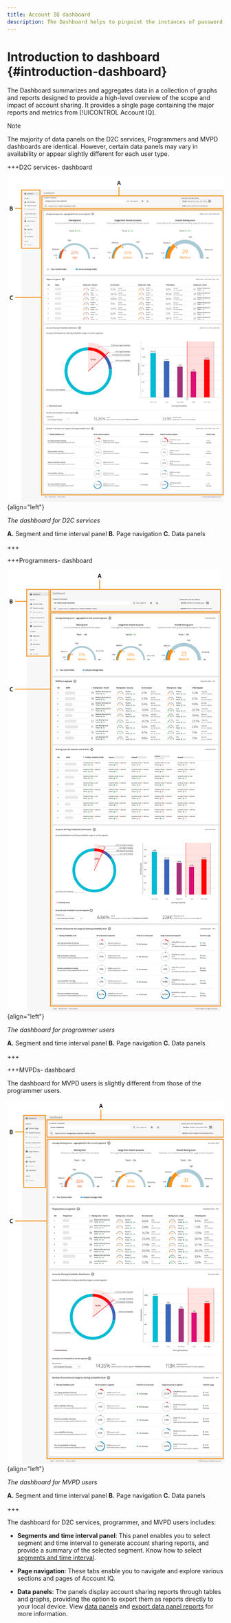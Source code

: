```yaml
---
title: Account IQ dashboard
description: The Dashboard helps to pinpoint the instances of password sharing by analyzing a wide array of subscriber data.
---
```

# Introduction to dashboard {#introduction-dashboard}

The Dashboard summarizes and aggregates data in a collection of graphs and reports designed to provide a high-level overview of the scope and impact of account sharing. It provides a single page containing the major reports and metrics from [!UICONTROL Account IQ].

>[!NOTE]
>
>The majority of data panels on the D2C services, Programmers and MVPD dashboards are identical. However, certain data panels may vary in availability or appear slightly different for each user type. 

+++D2C services- dashboard

![dashboard of Account IQ for D2C services](assets/dashboard-d2c.png){align="left"}


*The dashboard for D2C services*

**A.** Segment and time interval panel **B.** Page navigation **C.** Data panels

+++

+++Programmers- dashboard

![dashboard of Account IQ for programmer users](assets/dashboard-programr.png){align="left"}


*The dashboard for programmer users*

**A.** Segment and time interval panel **B.** Page navigation **C.** Data panels

+++

+++MVPDs- dashboard

The dashboard for MVPD users is slightly different from those of the programmer users.

![dashboard of [!UICONTROL Account IQ] for MVPD users](assets/dashboard-mvpd.png){align="left"}

*The dashboard for MVPD users*

**A.** Segment and time interval panel **B.** Page navigation **C.** Data panels

+++

The dashboard for D2C services, programmer, and MVPD users includes:

* **Segments and time interval panel**: This panel enables you to select segment and time interval to generate account sharing reports, and provide a summary of the selected segment. Know how to select [segments and time interval](/help/accountiq/segments-timeinterval.md).

* **Page navigation**: These tabs enable you to navigate and explore various sections and pages of Account IQ.

* **Data panels**: The panels display account sharing reports through tables and graphs, providing the option to export them as reports directly to your local device. View [data panels](/help/accountiq/data-panels.md) and [export data panel reports](/help/accountiq/export-reports.md) for more information.

